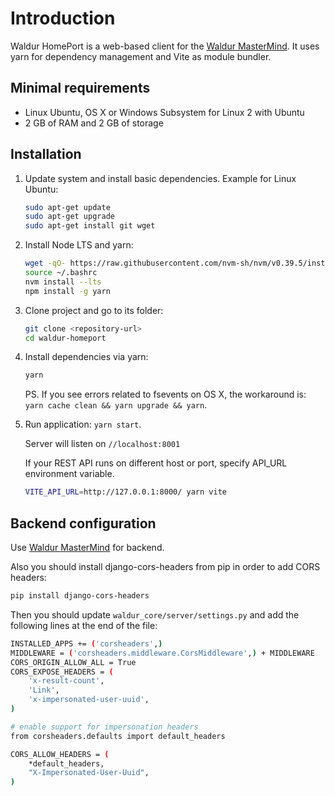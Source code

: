 # Introduction

Waldur HomePort is a web-based client for the [Waldur MasterMind][1].
It uses yarn for dependency management and Vite as module bundler.

## Minimal requirements

- Linux Ubuntu, OS X or Windows Subsystem for Linux 2 with Ubuntu
- 2 GB of RAM and 2 GB of storage

## Installation

1. Update system and install basic dependencies. Example for Linux Ubuntu:

   ```bash
   sudo apt-get update
   sudo apt-get upgrade
   sudo apt-get install git wget
   ```

2. Install Node LTS and yarn:

   ```bash
   wget -qO- https://raw.githubusercontent.com/nvm-sh/nvm/v0.39.5/install.sh | bash
   source ~/.bashrc
   nvm install --lts
   npm install -g yarn
   ```

3. Clone project and go to its folder:

   ```bash
   git clone <repository-url>
   cd waldur-homeport
   ```

4. Install dependencies via yarn:

   ```bash
   yarn
   ```

   PS. If you see errors related to fsevents on OS X, the workaround is: `yarn cache clean && yarn upgrade && yarn`.

5. Run application: `yarn start`.

   Server will listen on `//localhost:8001`

   If your REST API runs on different host or port, specify API_URL environment variable.

   ```bash
   VITE_API_URL=http://127.0.0.1:8000/ yarn vite
   ```

## Backend configuration

Use [Waldur MasterMind][1] for backend.

Also you should install django-cors-headers from pip in order to add CORS headers:

```bash
pip install django-cors-headers
```

Then you should update `waldur_core/server/settings.py` and add the following
lines at the end of the file:

```bash
INSTALLED_APPS += ('corsheaders',)
MIDDLEWARE = ('corsheaders.middleware.CorsMiddleware',) + MIDDLEWARE
CORS_ORIGIN_ALLOW_ALL = True
CORS_EXPOSE_HEADERS = (
    'x-result-count',
    'Link',
    'x-impersonated-user-uuid',
)

# enable support for impersonation headers
from corsheaders.defaults import default_headers

CORS_ALLOW_HEADERS = (
    *default_headers,
    "X-Impersonated-User-Uuid",
)

```

[1]: https://github.com/waldur/waldur-mastermind
